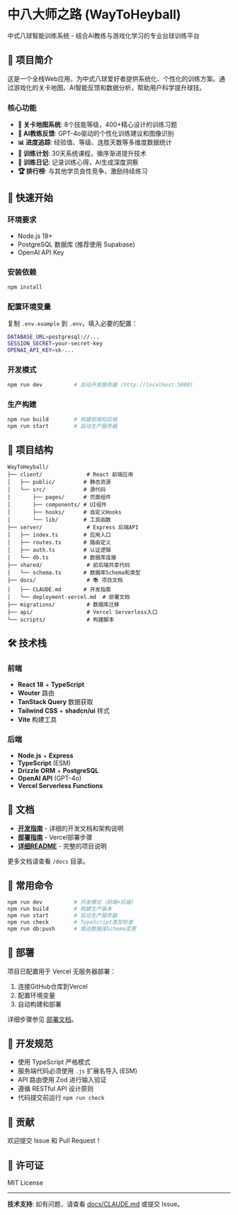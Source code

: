 # 中八大师之路 (WayToHeyball)

中式八球智能训练系统 - 结合AI教练与游戏化学习的专业台球训练平台

## 🎱 项目简介

这是一个全栈Web应用，为中式八球爱好者提供系统化、个性化的训练方案。通过游戏化的关卡地图、AI智能反馈和数据分析，帮助用户科学提升球技。

### 核心功能

- **🎯 关卡地图系统**: 8个技能等级，400+精心设计的训练习题
- **🤖 AI教练反馈**: GPT-4o驱动的个性化训练建议和图像识别
- **📊 进度追踪**: 经验值、等级、连胜天数等多维度数据统计
- **📅 训练计划**: 30天系统课程，循序渐进提升技术
- **📔 训练日记**: 记录训练心得，AI生成深度洞察
- **🏆 排行榜**: 与其他学员良性竞争，激励持续练习

## 🚀 快速开始

### 环境要求

- Node.js 18+
- PostgreSQL 数据库 (推荐使用 Supabase)
- OpenAI API Key

### 安装依赖

```bash
npm install
```

### 配置环境变量

复制 `.env.example` 到 `.env`，填入必要的配置：

```bash
DATABASE_URL=postgresql://...
SESSION_SECRET=your-secret-key
OPENAI_API_KEY=sk-...
```

### 开发模式

```bash
npm run dev          # 启动开发服务器 (http://localhost:5000)
```

### 生产构建

```bash
npm run build        # 构建前端和后端
npm run start        # 启动生产服务器
```

## 📁 项目结构

```
WayToHeyball/
├── client/              # React 前端应用
│   ├── public/         # 静态资源
│   └── src/            # 源代码
│       ├── pages/      # 页面组件
│       ├── components/ # UI组件
│       ├── hooks/      # 自定义Hooks
│       └── lib/        # 工具函数
├── server/              # Express 后端API
│   ├── index.ts        # 应用入口
│   ├── routes.ts       # 路由定义
│   ├── auth.ts         # 认证逻辑
│   └── db.ts           # 数据库连接
├── shared/              # 前后端共享代码
│   └── schema.ts       # 数据库Schema和类型
├── docs/                # 📚 项目文档
│   ├── CLAUDE.md       # 开发指南
│   └── deployment-vercel.md  # 部署文档
├── migrations/          # 数据库迁移
├── api/                 # Vercel Serverless入口
└── scripts/             # 构建脚本
```

## 🛠️ 技术栈

### 前端
- **React 18** + **TypeScript**
- **Wouter** 路由
- **TanStack Query** 数据获取
- **Tailwind CSS** + **shadcn/ui** 样式
- **Vite** 构建工具

### 后端
- **Node.js** + **Express**
- **TypeScript** (ESM)
- **Drizzle ORM** + **PostgreSQL**
- **OpenAI API** (GPT-4o)
- **Vercel Serverless Functions**

## 📖 文档

- **[开发指南](./docs/CLAUDE.md)** - 详细的开发文档和架构说明
- **[部署指南](./docs/deployment-vercel.md)** - Vercel部署步骤
- **[详细README](./docs/README-detailed.md)** - 完整的项目说明

更多文档请查看 `/docs` 目录。

## 🔧 常用命令

```bash
npm run dev          # 开发模式（前端+后端）
npm run build        # 构建生产版本
npm run start        # 启动生产服务器
npm run check        # TypeScript类型检查
npm run db:push      # 推送数据库Schema变更
```

## 🚢 部署

项目已配置用于 Vercel 无服务器部署：

1. 连接GitHub仓库到Vercel
2. 配置环境变量
3. 自动构建和部署

详细步骤参见 [部署文档](./docs/deployment-vercel.md)。

## 📝 开发规范

- 使用 TypeScript 严格模式
- 服务端代码必须使用 `.js` 扩展名导入 (ESM)
- API 路由使用 Zod 进行输入验证
- 遵循 RESTful API 设计原则
- 代码提交前运行 `npm run check`

## 🤝 贡献

欢迎提交 Issue 和 Pull Request！

## 📄 许可证

MIT License

---

**技术支持**: 如有问题，请查看 [docs/CLAUDE.md](./docs/CLAUDE.md) 或提交 Issue。
